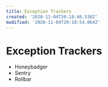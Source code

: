 ```yaml
---
title: Exception Trackers
created: '2020-11-04T20:18:40.530Z'
modified: '2020-11-04T20:18:54.064Z'
---
```


# Exception Trackers

- Honeybadger
- Sentry
- Rollbar

